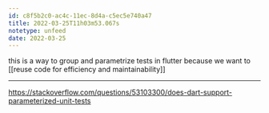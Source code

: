 ```yaml
---
id: c8f5b2c0-ac4c-11ec-8d4a-c5ec5e740a47
title: 2022-03-25T11h03m53.067s
notetype: unfeed
date: 2022-03-25
---
```

this is a way to group and parametrize tests in flutter because we want to [[reuse code for efficiency and maintainability]]

---

https://stackoverflow.com/questions/53103300/does-dart-support-parameterized-unit-tests
